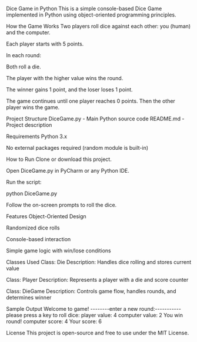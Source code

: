 Dice Game in Python
This is a simple console-based Dice Game implemented in Python using object-oriented programming principles.

How the Game Works
Two players roll dice against each other: you (human) and the computer.

Each player starts with 5 points.

In each round:

Both roll a die.

The player with the higher value wins the round.

The winner gains 1 point, and the loser loses 1 point.

The game continues until one player reaches 0 points. Then the other player wins the game.

Project Structure
DiceGame.py - Main Python source code
README.md - Project description

Requirements
Python 3.x

No external packages required (random module is built-in)

How to Run
Clone or download this project.

Open DiceGame.py in PyCharm or any Python IDE.

Run the script:

python DiceGame.py

Follow the on-screen prompts to roll the dice.

Features
Object-Oriented Design

Randomized dice rolls

Console-based interaction

Simple game logic with win/lose conditions

Classes Used
Class: Die
Description: Handles dice rolling and stores current value

Class: Player
Description: Represents a player with a die and score counter

Class: DieGame
Description: Controls game flow, handles rounds, and determines winner

Sample Output
Welcome to game!
--------enter a new round:-----------
please press a key to roll dice:
player value: 4
computer value: 2
You win round!
computer score: 4
Your score: 6

License
This project is open-source and free to use under the MIT License.

